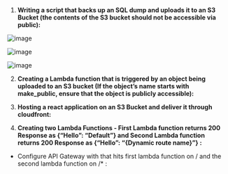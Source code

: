 1. **Writing a script that backs up an SQL dump and uploads it to an S3 Bucket (the contents of the S3 bucket should not be accessible via public):**

![image](https://user-images.githubusercontent.com/34814966/146380111-5cafda59-4dda-4813-9ab4-df10f09b3fe2.png)

![image](https://user-images.githubusercontent.com/34814966/146380188-36a6b0b3-dec4-414e-97ca-20b38b2274e3.png)

![image](https://user-images.githubusercontent.com/34814966/146391234-f760ea8b-a2b7-46e2-871f-6357246da00c.png)

2. **Creating a Lambda function that is triggered by an object being uploaded to an S3 bucket (If the object’s name starts with make_public, ensure that the object is publicly accessible):**



3. **Hosting a react application on an S3 Bucket and deliver it through cloudfront:**


4. **Creating two Lambda Functions - First Lambda function returns 200 Response as {“Hello”: “Default”}
and Second Lambda function returns 200 Response as {“Hello”: “{Dynamic route name}”} :**

  - Configure API Gateway with that hits first lambda function on / and the second lambda function on /* : 

